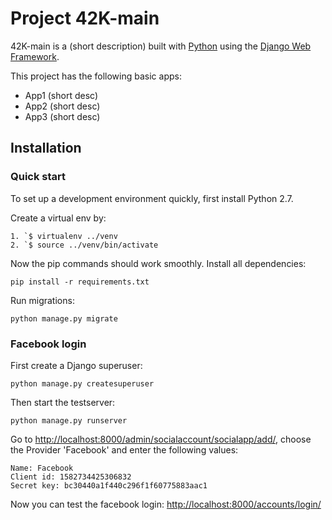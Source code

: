 # Project 42K-main

42K-main is a (short description) built with [Python][0] using the [Django Web Framework][1].

This project has the following basic apps:

* App1 (short desc)
* App2 (short desc)
* App3 (short desc)

## Installation

### Quick start

To set up a development environment quickly, first install Python 2.7.

Create a virtual env by:

    1. `$ virtualenv ../venv
    2. `$ source ../venv/bin/activate

Now the pip commands should work smoothly. Install all dependencies:

    pip install -r requirements.txt

Run migrations:

    python manage.py migrate

### Facebook login

First create a Django superuser:

    python manage.py createsuperuser

Then start the testserver:

    python manage.py runserver
    
Go to <http://localhost:8000/admin/socialaccount/socialapp/add/>, 
choose the Provider 'Facebook' and enter the following values:

    Name: Facebook
    Client id: 1582734425306832
    Secret key: bc30440a1f440c296f1f60775883aac1
    
Now you can test the facebook login: <http://localhost:8000/accounts/login/>

[0]: https://www.python.org/
[1]: https://www.djangoproject.com/

